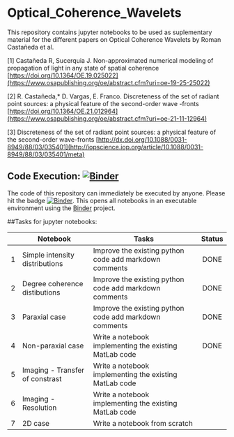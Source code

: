 # Optical_Coherence_Wavelets

This repository contains jupyter notebooks to be used as suplementary material for the different papers on Optical Coherence Wavelets by Roman Castañeda et al. 

[1] Castañeda R, Sucerquia J. Non-approximated numerical modeling of propagation of light in any state of spatial coherence
[https://doi.org/10.1364/OE.19.025022](https://www.osapublishing.org/oe/abstract.cfm?uri=oe-19-25-25022) 

[2] R. Castañeda,* D. Vargas, E. Franco. Discreteness of the set of radiant point sources: a physical feature of the second-order wave -fronts
[https://doi.org/10.1364/OE.21.012964](https://www.osapublishing.org/oe/abstract.cfm?uri=oe-21-11-12964) 

[3] Discreteness of the set of radiant point sources: a physical feature of the second-order wave-fronts
[http://dx.doi.org/10.1088/0031-8949/88/03/035401](http://iopscience.iop.org/article/10.1088/0031-8949/88/03/035401/meta) 


## Code Execution:  [![Binder](http://mybinder.org/badge.svg)](http://mybinder.org:/repo/davofis/computational_seismology)
The code of this repository can immediately be executed by anyone. Please hit the badge [![Binder](http://mybinder.org/badge.svg)](http://mybinder.org:/repo/davofis/computational_seismology). This opens all notebooks in an executable environment using the [Binder](http://mybinder.org/) project.


##Tasks for jupyter notebooks:

|         | Notebook                          | Tasks                                                  |    Status   |
|---------|-----------------------------------|--------------------------------------------------------|:-----------:|
|    1    | Simple intensity distributions    | Improve the existing python code add markdown comments |     DONE    |
|    2    | Degree coherence distibutions     | Improve the existing python code add markdown comments |     DONE    |
|    3    | Paraxial case	              | Improve the existing python code add markdown comments |     DONE    |
|    4    | Non-paraxial case                 | Write a notebook implementing the existing MatLab code |     DONE    |
|    5    | Imaging - Transfer of constrast   | Write a notebook implementing the existing MatLab code |             |
|    6    | Imaging - Resolution              | Write a notebook implementing the existing MatLab code |             |
|    7    | 2D case                           | Write a notebook from scratch                          |             |



